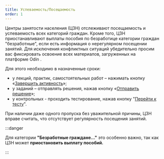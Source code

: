 ```yaml
---
title: Успеваемость/Посещаемость
order: 1
---
```


Центры занятости населения (ЦЗН) отслеживают посещаемость и успеваемость всех категорий граждан. Кроме того, ЦЗН приостанавливают выплаты пособия по безработице категории граждан "безработные", если есть информация о нерегулярном посещении занятий. Для исключения конфликтных ситуаций убедительно просим вас фиксировать освоение всех материалов, загруженных  на платформе Odin .

Для этого необходимо в назначенные сроки:

-  у лекций, практик, самостоятельных работ – нажимать кнопку «[Завершить активность](./../../voprosy/kak-zavershit-aktivnost)»;
-  у заданий – отправлять решения, нажав кнопку «[Отправить решение](./../../voprosy/kak-zavershit-aktivnost)»;
-  у контрольных  - проходить тестирование, нажав кнопку "[Перейти к тесту](./../../voprosy/kak-zavershit-aktivnost)".

При наличии даже одного пропуска без уважительной причины, ЦЗН вправе считать, что отсутствует регулярность посещения занятий.

:::danger 

Для категории **"Безработные граждане..."** это особенно важно, так как ЦЗН может  **приостановить выплату пособий.**

:::